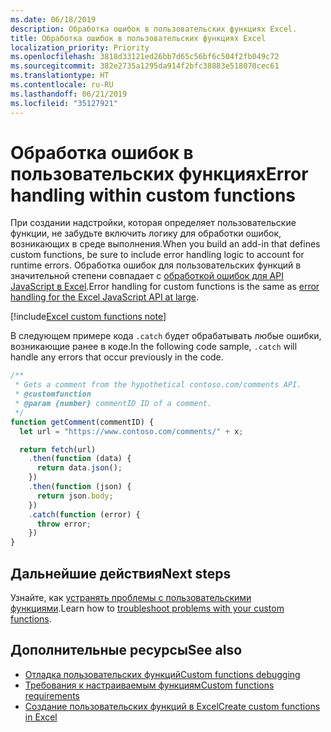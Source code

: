 ```yaml
---
ms.date: 06/18/2019
description: Обработка ошибок в пользовательских функциях Excel.
title: Обработка ошибок в пользовательских функциях Excel
localization_priority: Priority
ms.openlocfilehash: 3818d33121ed26bb7d65c56bf6c504f2fb049c72
ms.sourcegitcommit: 382e2735a1295da914f2bfc38883e518070cec61
ms.translationtype: HT
ms.contentlocale: ru-RU
ms.lasthandoff: 06/21/2019
ms.locfileid: "35127921"
---
```

# <a name="error-handling-within-custom-functions"></a><span data-ttu-id="ac984-103">Обработка ошибок в пользовательских функциях</span><span class="sxs-lookup"><span data-stu-id="ac984-103">Error handling within custom functions</span></span>

<span data-ttu-id="ac984-104">При создании надстройки, которая определяет пользовательские функции, не забудьте включить логику для обработки ошибок, возникающих в среде выполнения.</span><span class="sxs-lookup"><span data-stu-id="ac984-104">When you build an add-in that defines custom functions, be sure to include error handling logic to account for runtime errors.</span></span> <span data-ttu-id="ac984-105">Обработка ошибок для пользовательских функций в значительной степени совпадает с [обработкой ошибок для API JavaScript в Excel](excel-add-ins-error-handling.md).</span><span class="sxs-lookup"><span data-stu-id="ac984-105">Error handling for custom functions is the same as [error handling for the Excel JavaScript API at large](excel-add-ins-error-handling.md).</span></span>

[!include[Excel custom functions note](../includes/excel-custom-functions-note.md)]

<span data-ttu-id="ac984-106">В следующем примере кода `.catch` будет обрабатывать любые ошибки, возникающие ранее в коде.</span><span class="sxs-lookup"><span data-stu-id="ac984-106">In the following code sample, `.catch` will handle any errors that occur previously in the code.</span></span>

```js
/**
 * Gets a comment from the hypothetical contoso.com/comments API.
 * @customfunction
 * @param {number} commentID ID of a comment.
 */
function getComment(commentID) {
  let url = "https://www.contoso.com/comments/" + x;

  return fetch(url)
    .then(function (data) {
      return data.json();
    })
    .then(function (json) {
      return json.body;
    })
    .catch(function (error) {
      throw error;
    })
}
```

## <a name="next-steps"></a><span data-ttu-id="ac984-107">Дальнейшие действия</span><span class="sxs-lookup"><span data-stu-id="ac984-107">Next steps</span></span>
<span data-ttu-id="ac984-108">Узнайте, как [устранять проблемы с пользовательскими функциями](custom-functions-troubleshooting.md).</span><span class="sxs-lookup"><span data-stu-id="ac984-108">Learn how to [troubleshoot problems with your custom functions](custom-functions-troubleshooting.md).</span></span>

## <a name="see-also"></a><span data-ttu-id="ac984-109">Дополнительные ресурсы</span><span class="sxs-lookup"><span data-stu-id="ac984-109">See also</span></span>

* [<span data-ttu-id="ac984-110">Отладка пользовательских функций</span><span class="sxs-lookup"><span data-stu-id="ac984-110">Custom functions debugging</span></span>](custom-functions-debugging.md)
* [<span data-ttu-id="ac984-111">Требования к настраиваемым функциям</span><span class="sxs-lookup"><span data-stu-id="ac984-111">Custom functions requirements</span></span>](custom-functions-requirements.md)
* [<span data-ttu-id="ac984-112">Создание пользовательских функций в Excel</span><span class="sxs-lookup"><span data-stu-id="ac984-112">Create custom functions in Excel</span></span>](custom-functions-overview.md)
